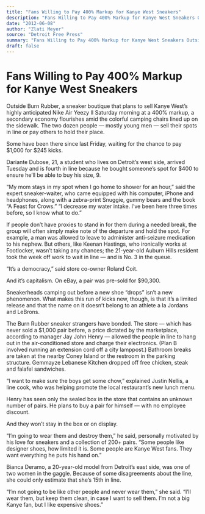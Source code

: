 ```yaml
---
title: "Fans Willing to Pay 400% Markup for Kanye West Sneakers"
description: "Fans Willing to Pay 400% Markup for Kanye West Sneakers Outside Burn Rubber. The two dozen people sell their spots in line or pay others to hold their place. Some have been there since last Friday, wa..."
date: "2012-06-08"
author: "Zlati Meyer"
source: "Detroit Free Press"
summary: "Fans Willing to Pay 400% Markup for Kanye West Sneakers Outside Burn Rubber. The two dozen people sell their spots in line or pay others to hold their place. Some have been there since last Friday, waiting for the chance to pay $1,000 for $245 kicks."
draft: false
---
```


# Fans Willing to Pay 400% Markup for Kanye West Sneakers

Outside Burn Rubber, a sneaker boutique that plans to sell Kanye West’s highly anticipated Nike Air Yeezy II Saturday morning at a 400% markup, a secondary economy flourishes amid the colorful camping chairs lined up on the sidewalk. The two dozen people — mostly young men — sell their spots in line or pay others to hold their place.

Some have been there since last Friday, waiting for the chance to pay $1,000 for $245 kicks.

Dariante Dubose, 21, a student who lives on Detroit’s west side, arrived Tuesday and is fourth in line because he bought someone’s spot for $400 to ensure he’ll be able to buy his size, 9.

“My mom stays in my spot when I go home to shower for an hour,” said the expert sneaker-waiter, who came equipped with his computer, iPhone and headphones, along with a zebra-print Snuggie, gummy bears and the book “A Feast for Crows.” “I decrease my water intake. I’ve been here three times before, so I know what to do.”

If people don’t have proxies to stand in for them during a needed break, the group will often simply make note of the departure and hold the spot. For example, a man was allowed to leave to administer anti-seizure medication to his nephew. But others, like Keenan Hastings, who ironically works at Footlocker, wasn’t taking any chances; the 21-year-old Auburn Hills resident took the week off work to wait in line — and is No. 3 in the queue.

“It’s a democracy,” said store co-owner Roland Coit.

And it’s capitalism. On eBay, a pair was pre-sold for $90,300.

Sneakerheads camping out before a new shoe “drops” isn’t a new phenomenon. What makes this run of kicks new, though, is that it’s a limited release and that the name on it doesn’t belong to an athlete a la Jordans and LeBrons.

The Burn Rubber sneaker strangers have bonded. The store — which has never sold a $1,000 pair before, a price dictated by the marketplace, according to manager Jay John Henry — allowed the people in line to hang out in the air-conditioned store and charge their electronics. (Plan B involved running an extension cord off a city lamppost.) Bathroom breaks are taken at the nearby Coney Island or the restroom in the parking structure. Gemmayze Lebanese Kitchen dropped off free chicken, steak and falafel sandwiches.

“I want to make sure the boys get some chow,” explained Justin Nellis, a line cook, who was helping promote the local restaurant’s new lunch menu.

Henry has seen only the sealed box in the store that contains an unknown number of pairs. He plans to buy a pair for himself — with no employee discount.

And they won’t stay in the box or on display.

“I’m going to wear them and destroy them,” he said, personally motivated by his love for sneakers and a collection of 200+ pairs. “Some people like designer shoes, how limited it is. Some people are Kanye West fans. They want everything he puts his hand on.”

Bianca Deramo, a 20-year-old model from Detroit’s east side, was one of two women in the gaggle. Because of some disagreements about the line, she could only estimate that she’s 15th in line.

“I’m not going to be like other people and never wear them,” she said. “I’ll wear them, but keep them clean, in case I want to sell them. I’m not a big Kanye fan, but I like expensive shoes.”
